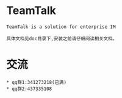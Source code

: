 # TeamTalk
	TeamTalk is a solution for enterprise IM
	
	具体文档见doc目录下,安装之前请仔细阅读相关文档。
	
# 交流
	* qq群1:341273218(已满)
	* qq群2:437335108
